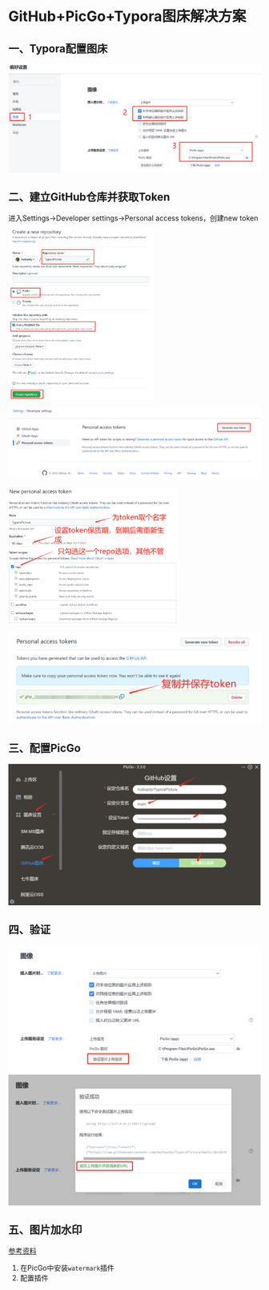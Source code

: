 # GitHub+PicGo+Typora图床解决方案



## 一、Typora配置图床

![](https://raw.githubusercontent.com/huibazdy/TyporaPicture/main/202207071150198.png)

## 二、建立GitHub仓库并获取Token

进入Settings->Developer settings->Personal access tokens，创建new token

<img src="https://raw.githubusercontent.com/huibazdy/TyporaPicture/main/202207071149382.png" style="zoom:33%;" />



![](https://raw.githubusercontent.com/huibazdy/TyporaPicture/main/202207071150489.png)



<img src="https://raw.githubusercontent.com/huibazdy/TyporaPicture/main/202207071150433.png" style="zoom:33%;" />



![](https://raw.githubusercontent.com/huibazdy/TyporaPicture/main/202207071150646.png)

## 三、配置PicGo

<img src="https://raw.githubusercontent.com/huibazdy/TyporaPicture/main/202207071148341.png" style="zoom: 50%;" />

## 四、验证

<img src="https://raw.githubusercontent.com/huibazdy/TyporaPicture/main/202207071147755.png" style="zoom: 50%;" />



<img src="https://raw.githubusercontent.com/huibazdy/TyporaPicture/main/202207071147230.png" style="zoom: 50%;" />



## 五、图片加水印

[参考资料](https://blog.csdn.net/hyh17808770899/article/details/122074131)

1. 在PicGo中安装`watermark`插件
2. 配置插件